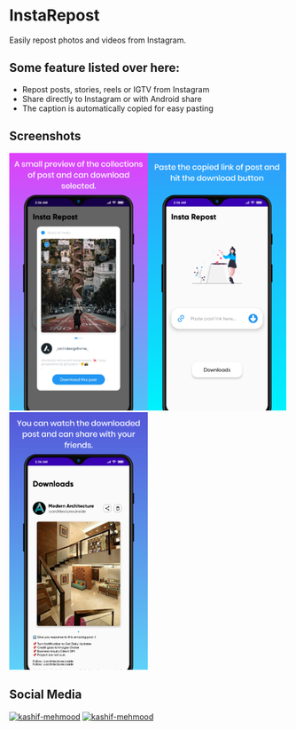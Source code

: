 # InstaRepost

Easily repost photos and videos from Instagram.

## Some feature listed over here:
<ul>
<li> Repost posts, stories, reels or IGTV from Instagram </li>
<li> Share directly to Instagram or with Android share </li>
<li> The caption is automatically copied for easy pasting </li>
</ul>

## Screenshots
<img src="ScreenShots/1.png" width="250"><img src="ScreenShots/2.png" width="250"><img src="ScreenShots/3.png" width="250">

## Social Media

<p align="left">
<a href="https://www.linkedin.com/in/harshsuvagiya" target="blank"><img align="center" src="https://raw.githubusercontent.com/rahuldkjain/github-profile-readme-generator/master/src/images/icons/Social/linked-in-alt.svg" alt="kashif-mehmood" height="30" width="40" /></a>
<a href="https://stackoverflow.com/users/10838454/harsh-suvagiya" target="blank"><img align="center" src="https://raw.githubusercontent.com/rahuldkjain/github-profile-readme-generator/master/src/images/icons/Social/stack-overflow.svg" alt="kashif-mehmood" height="30" width="40" /></a>
